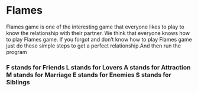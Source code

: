 # Flames
Flames game is one of the interesting game that everyone likes to play to know the relationship with their partner. We think that everyone knows how to play Flames game. If you forgot and don’t know how to play Flames game just do these simple steps to get a perfect relationship.And then run the program

<h3>F stands for Friends
L stands for Lovers
A stands for Attraction
M stands for Marriage
E stands for Enemies
S stands for Siblings</h3>
